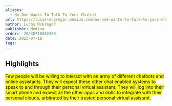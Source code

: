 ```yaml
---
aliases:
  - No One Wants To Talk To Your Chatbot
url: https://lucas-mcgregor.medium.com/no-one-wants-to-talk-to-your-chatbot-9d8bb1a70266
author: Lucas McGregor
publisher: Medium
order: -20230718082420
date: 2023-07-18
tags:
---
```


## Highlights
<mark>Few people will be willing to interact with an army of different chatbots and online assistants. They will expect these other chat enabled systems to speak to and through their personal virtual assistant. They will log into their smart phone and expect all the other apps and skills to integrate with their personal clouds, arbitrated by their trusted personal virtual assistant.</mark>